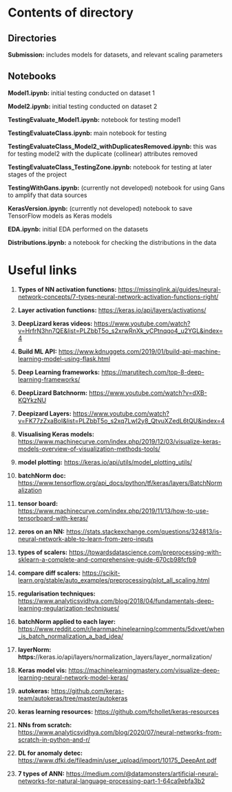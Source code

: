 # Contents of directory

## Directories

**Submission:** includes models for datasets, and relevant scaling parameters

## Notebooks

**Model1.ipynb:** initial testing conducted on dataset 1

**Model2.ipynb:** initial testing conducted on dataset 2

**TestingEvaluate_Model1.ipynb:** notebook for testing model1

**TestingEvaluateClass.ipynb:** main notebook for testing

**TestingEvaluateClass_Model2_withDuplicatesRemoved.ipynb:** this was for testing model2 with the duplicate (collinear) attributes removed

**TestingEvaluateClass_TestingZone.ipynb:** notebook for testing at later stages of the project

**TestingWithGans.ipynb:** (currently not developed) notebook for using Gans to amplify that data sources

**KerasVersion.ipynb:** (currently not developed) notebook to save TensorFlow models as Keras models

**EDA.ipynb:** initial EDA performed on the datasets

**Distributions.ipynb:** a notebook for checking the distributions in the data








# Useful links

1. **Types of NN activation functions:** https://missinglink.ai/guides/neural-network-concepts/7-types-neural-network-activation-functions-right/

2. **Layer activation functions:** https://keras.io/api/layers/activations/

3. **DeepLizard keras videos:** https://www.youtube.com/watch?v=HrfrN3hn7QE&list=PLZbbT5o_s2xrwRnXk_yCPtnqqo4_u2YGL&index=4

4. **Build ML API:** https://www.kdnuggets.com/2019/01/build-api-machine-learning-model-using-flask.html

5. **Deep Learning frameworks:** https://marutitech.com/top-8-deep-learning-frameworks/

6. **DeepLizard Batchnorm:** https://www.youtube.com/watch?v=dXB-KQYkzNU

7. **Deepizard Layers:** https://www.youtube.com/watch?v=FK77zZxaBoI&list=PLZbbT5o_s2xq7LwI2y8_QtvuXZedL6tQU&index=4

8. **Visualising Keras models:** https://www.machinecurve.com/index.php/2019/12/03/visualize-keras-models-overview-of-visualization-methods-tools/

9. **model plotting:** https://keras.io/api/utils/model_plotting_utils/

10. **batchNorm doc:** https://www.tensorflow.org/api_docs/python/tf/keras/layers/BatchNormalization

11. **tensor board:** https://www.machinecurve.com/index.php/2019/11/13/how-to-use-tensorboard-with-keras/

12. **zeros on an NN:** https://stats.stackexchange.com/questions/324813/is-neural-network-able-to-learn-from-zero-inputs

13. **types of scalers:** https://towardsdatascience.com/preprocessing-with-sklearn-a-complete-and-comprehensive-guide-670cb98fcfb9

14. **compare diff scalers:** https://scikit-learn.org/stable/auto_examples/preprocessing/plot_all_scaling.html

15. **regularisation techniques:** https://www.analyticsvidhya.com/blog/2018/04/fundamentals-deep-learning-regularization-techniques/

16. **batchNorm applied to each layer:** https://www.reddit.com/r/learnmachinelearning/comments/5dxvet/when_is_batch_normalization_a_bad_idea/

17. **layerNorm: https:**//keras.io/api/layers/normalization_layers/layer_normalization/

18. **Keras model vis:** https://machinelearningmastery.com/visualize-deep-learning-neural-network-model-keras/

19. **autokeras:** https://github.com/keras-team/autokeras/tree/master/autokeras

20. **keras learning resources:** https://github.com/fchollet/keras-resources

21. **NNs from scratch:** https://www.analyticsvidhya.com/blog/2020/07/neural-networks-from-scratch-in-python-and-r/

22. **DL for anomaly detec:** https://www.dfki.de/fileadmin/user_upload/import/10175_DeepAnt.pdf

23. **7 types of ANN:** https://medium.com/@datamonsters/artificial-neural-networks-for-natural-language-processing-part-1-64ca9ebfa3b2

